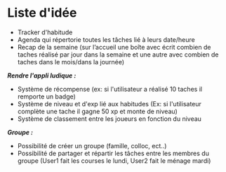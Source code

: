 # Liste d'idée

- Tracker d'habitude
- Agenda qui répertorie toutes les tâches lié à leurs date/heure
- Recap de la semaine (sur l’accueil une boîte avec écrit combien de taches réalisé par jour dans la semaine et une autre avec combien de taches dans le mois/dans la journée)

***Rendre l'appli ludique :***
- Système de récompense (ex: si l'utilisateur a réalisé 10 taches il remporte un badge)
- Système de niveau et d'exp lié aux habitudes (Ex: si l'utilisateur complète une tache il gagne 50 xp et monte de niveau)
- Système de classement entre les joueurs en fonction du niveau

***Groupe :***
- Possibilité de créer un groupe (famille, colloc, ect..)
-  Possibilité de partager et répartir les tâches entre les membres du groupe (User1 fait les courses le lundi, User2 fait le ménage mardi)
